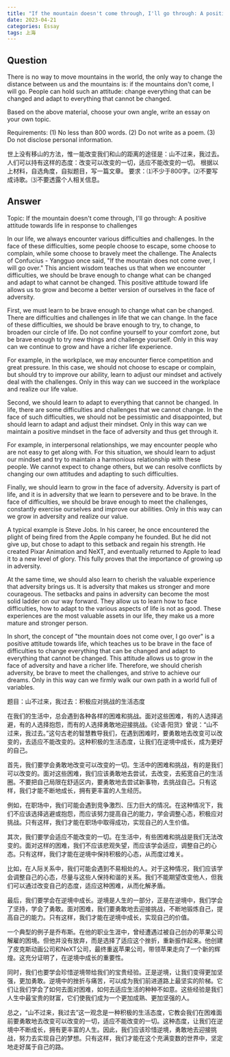 ```yaml
---
title: "If the mountain doesn't come through, I'll go through: A positive attitude towards life in response to challenges"
date: 2023-04-21
categories: Essay
tags: 上海
---
```


## Question

There is no way to move mountains in the world, the only way to change the distance between us and the mountains is: if the mountains don't come, I will go. People can hold such an attitude: change everything that can be changed and adapt to everything that cannot be changed.

Based on the above material, choose your own angle, write an essay on your own topic.

Requirements: (1) No less than 800 words. (2) Do not write as a poem. (3) Do not disclose personal information.

世上没有移山的方法，惟一能改变我们和山的距离的途径是：山不过来，我过去。人们可以持有这样的态度：改变可以改变的一切，适应不能改变的一切。 根据以上材料，自选角度，自拟题目，写一篇文章。 要求：⑴不少于800字。⑵不要写成诗歌。⑶不要透露个人相关信息。

## Answer

Topic: If the mountain doesn't come through, I'll go through: A positive attitude towards life in response to challenges

In our life, we always encounter various difficulties and challenges. In the face of these difficulties, some people choose to escape, some choose to complain, while some choose to bravely meet the challenge. The Analects of Confucius - Yangguo once said, "If the mountain does not come over, I will go over." This ancient wisdom teaches us that when we encounter difficulties, we should be brave enough to change what can be changed and adapt to what cannot be changed. This positive attitude toward life allows us to grow and become a better version of ourselves in the face of adversity.

First, we must learn to be brave enough to change what can be changed. There are difficulties and challenges in life that we can change. In the face of these difficulties, we should be brave enough to try, to change, to broaden our circle of life. Do not confine yourself to your comfort zone, but be brave enough to try new things and challenge yourself. Only in this way can we continue to grow and have a richer life experience.

For example, in the workplace, we may encounter fierce competition and great pressure. In this case, we should not choose to escape or complain, but should try to improve our ability, learn to adjust our mindset and actively deal with the challenges. Only in this way can we succeed in the workplace and realize our life value.

Second, we should learn to adapt to everything that cannot be changed. In life, there are some difficulties and challenges that we cannot change. In the face of such difficulties, we should not be pessimistic and disappointed, but should learn to adapt and adjust their mindset. Only in this way can we maintain a positive mindset in the face of adversity and thus get through it.

For example, in interpersonal relationships, we may encounter people who are not easy to get along with. For this situation, we should learn to adjust our mindset and try to maintain a harmonious relationship with these people. We cannot expect to change others, but we can resolve conflicts by changing our own attitudes and adapting to such difficulties.

Finally, we should learn to grow in the face of adversity. Adversity is part of life, and it is in adversity that we learn to persevere and to be brave. In the face of difficulties, we should be brave enough to meet the challenges, constantly exercise ourselves and improve our abilities. Only in this way can we grow in adversity and realize our value.

A typical example is Steve Jobs. In his career, he once encountered the plight of being fired from the Apple company he founded. But he did not give up, but chose to adapt to this setback and regain his strength. He created Pixar Animation and NeXT, and eventually returned to Apple to lead it to a new level of glory. This fully proves that the importance of growing up in adversity.

At the same time, we should also learn to cherish the valuable experience that adversity brings us. It is adversity that makes us stronger and more courageous. The setbacks and pains in adversity can become the most solid ladder on our way forward. They allow us to learn how to face difficulties, how to adapt to the various aspects of life is not as good. These experiences are the most valuable assets in our life, they make us a more mature and stronger person.

In short, the concept of "the mountain does not come over, I go over" is a positive attitude towards life, which teaches us to be brave in the face of difficulties to change everything that can be changed and adapt to everything that cannot be changed. This attitude allows us to grow in the face of adversity and have a richer life. Therefore, we should cherish adversity, be brave to meet the challenges, and strive to achieve our dreams. Only in this way can we firmly walk our own path in a world full of variables.

题目：山不过来，我过去：积极应对挑战的生活态度

在我们的生活中，总会遇到各种各样的困难和挑战。面对这些困难，有的人选择逃避，有的人选择抱怨，而有的人选择勇敢地迎接挑战。《论语·阳货》曾说：“山不过来，我过去。”这句古老的智慧教导我们，在遇到困难时，要勇敢地去改变可以改变的，去适应不能改变的。这种积极的生活态度，让我们在逆境中成长，成为更好的自己。

首先，我们要学会勇敢地改变可以改变的一切。生活中的困难和挑战，有的是我们可以改变的。面对这些困难，我们应该勇敢地去尝试，去改变，去拓宽自己的生活圈。不要把自己局限在舒适区内，要勇敢地去尝试新事物，去挑战自己。只有这样，我们才能不断地成长，拥有更丰富的人生经历。

例如，在职场中，我们可能会遇到竞争激烈、压力巨大的情况。在这种情况下，我们不应该选择逃避或抱怨，而应该努力提高自己的能力，学会调整心态，积极应对挑战。只有这样，我们才能在职场中取得成功，实现自己的人生价值。

其次，我们要学会适应不能改变的一切。在生活中，有些困难和挑战是我们无法改变的。面对这样的困难，我们不应该悲观失望，而应该学会适应，调整自己的心态。只有这样，我们才能在逆境中保持积极的心态，从而度过难关。

比如，在人际关系中，我们可能会遇到不易相处的人。对于这种情况，我们应该学会调整自己的心态，尽量与这些人保持和谐的关系。我们不能期望改变他人，但我们可以通过改变自己的态度，适应这种困难，从而化解矛盾。

最后，我们要学会在逆境中成长。逆境是人生的一部分，正是在逆境中，我们学会了坚持，学会了勇敢。面对困难，我们要勇敢地去迎接挑战，不断地锻炼自己，提高自己的能力。只有这样，我们才能在逆境中成长，实现自己的价值。

一个典型的例子是乔布斯。在他的职业生涯中，曾经遭遇过被自己创办的苹果公司解雇的困境。但他并没有放弃，而是选择了适应这个挫折，重新振作起来。他创建了皮克斯动画公司和NeXT公司，最终重返苹果公司，带领苹果走向了一个新的辉煌。这充分证明了，在逆境中成长的重要性。

同时，我们也要学会珍惜逆境带给我们的宝贵经验。正是逆境，让我们变得更加坚强，更加勇敢。逆境中的挫折与痛苦，可以成为我们前进道路上最坚实的阶梯。它们让我们学会了如何去面对困难，如何去适应生活的种种不如意。这些经验是我们人生中最宝贵的财富，它们使我们成为一个更加成熟、更加坚强的人。

总之，“山不过来，我过去”这一观念是一种积极的生活态度，它教会我们在困难面前要勇敢地去改变可以改变的一切，适应不能改变的一切。这种态度，让我们在逆境中不断成长，拥有更丰富的人生。因此，我们应该珍惜逆境，勇敢地去迎接挑战，努力去实现自己的梦想。只有这样，我们才能在这个充满变数的世界中，坚定地走好属于自己的路。